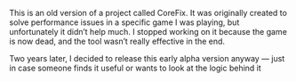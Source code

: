 This is an old version of a project called CoreFix.
It was originally created to solve performance issues in a specific game I was playing, but unfortunately it didn’t help much.
I stopped working on it because the game is now dead, and the tool wasn’t really effective in the end.

Two years later, I decided to release this early alpha version anyway — just in case someone finds it useful or wants to look at the logic behind it
